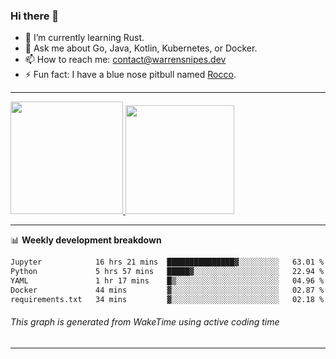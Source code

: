 ### Hi there 👋

- 🌱 I’m currently learning Rust.
- 💬 Ask me about Go, Java, Kotlin, Kubernetes, or Docker.
- 📫 How to reach me: contact@warrensnipes.dev
- ⚡ Fun fact: I have a blue nose pitbull named [Rocco](https://i.imgur.com/iLsSCKu.jpg).

-------


<a href="https://github.com/LockedThread/LockedThread">
  <img height="180em" src="https://github-readme-stats.vercel.app/api?username=LockedThread&theme=transparent&bg_color=00000000&show_icons=true&count_private=true" />
  <img height="174em" src="https://github-readme-stats.vercel.app/api/top-langs?username=LockedThread&theme=transparent&layout=compact&hide_progress=true&bg_color=00000000" />
  </a>

-------

📊 **Weekly development breakdown**
<!--START_SECTION:waka-->

```txt
Jupyter            16 hrs 21 mins  ███████████████▓░░░░░░░░░   63.01 %
Python             5 hrs 57 mins   █████▓░░░░░░░░░░░░░░░░░░░   22.94 %
YAML               1 hr 17 mins    █▒░░░░░░░░░░░░░░░░░░░░░░░   04.96 %
Docker             44 mins         ▓░░░░░░░░░░░░░░░░░░░░░░░░   02.87 %
requirements.txt   34 mins         ▓░░░░░░░░░░░░░░░░░░░░░░░░   02.18 %
```

<!--END_SECTION:waka-->
###### *This graph is generated from WakeTime using active coding time*
-------

